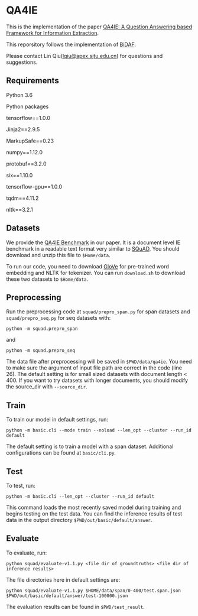 # QA4IE
This is the implementation of the paper [QA4IE: A Question Answering based Framework for Information Extraction](https://arxiv.org/abs/1804.03396).

This reporsitory follows the implementation of [BiDAF](https://github.com/allenai/bi-att-flow).

Please contact Lin Qiu(lqiu@apex.sjtu.edu.cn) for questions and suggestions.

## Requirements

Python 3.6

Python packages

tensorflow==1.0.0

Jinja2==2.9.5

MarkupSafe==0.23

numpy==1.12.0

protobuf==3.2.0

six==1.10.0

tensorflow-gpu==1.0.0

tqdm==4.11.2

nltk==3.2.1

## Datasets

We provide the [QA4IE Benchmark](https://drive.google.com/file/d/12dZQqDTNY0pSpJKkLG6JWgGcEqQu2PkZ/view) in our paper. It is a document level IE benchmark in a readable text format very similar to [SQuAD](https://rajpurkar.github.io/SQuAD-explorer/). You should download and unzip this file to ``$Home/data``.

To run our code, you need to download [GloVe](http://nlp.stanford.edu/data/glove.6B.zip) for pre-trained word embedding and NLTK for tokenizer. You can run ``download.sh`` to download these two datasets to ``$Home/data``.

## Preprocessing

Run the preprocessing code at ``squad/prepro_span.py`` for span datasets and ``squad/prepro_seq.py`` for seq datasets with:

	python -m squad.prepro_span

and
	
	python -m squad.prepro_seq

The data file after preprocessing will be saved in ``$PWD/data/qa4ie``. You need to make sure the argument of input file path are correct in the code (line 26). The default setting is for small sized datasets with document length < 400. If you want to try datasets with longer documents, you should modify the source_dir with ``--source_dir``.

## Train

To train our model in default settings, run:

	python -m basic.cli --mode train --noload --len_opt --cluster --run_id default

The default setting is to train a model with a span dataset. Additional configurations can be found at ``basic/cli.py``.

## Test

To test, run:

	python -m basic.cli --len_opt --cluster --run_id default

This command loads the most recently saved model during training and begins testing on the test data. You can find the inference results of test data in the output directory ``$PWD/out/basic/default/answer``.

## Evaluate

To evaluate, run:

	python squad/evaluate-v1.1.py <file dir of groundtruths> <file dir of inference results>

The file directories here in default settings are:

	python squad/evaluate-v1.1.py $HOME/data/span/0-400/test.span.json $PWD/out/basic/default/answer/test-100000.json

The evaluation results can be found in ``$PWD/test_result``.
